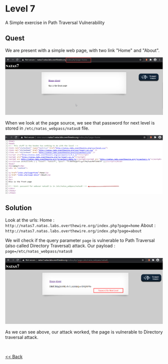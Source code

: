 # Level 7
A Simple exercise in Path Traversal Vulnerability

## Quest
We are present with a simple web page, with two link "Home" and "About". 

![Level 7 Image](./images/Level7.png)

When we look at the page source, we see that password for next level is stored in `/etc/natas_webpass/natas8` file.

![Level 7.1 Image](./images/Level7.1.png)


## Solution
Look at the urls:
  Home  : `http://natas7.natas.labs.overthewire.org/index.php?page=home`
  About : `http://natas7.natas.labs.overthewire.org/index.php?page=about`
  
We will check if the query parameter `page` is vulnerable to Path Traversal (also called Directory Traversal) attack.
Our payload :  `page=/etc/natas_webpass/natas8`

![Level 7 Solution](./images/Level7_solution.png)

As we can see above, our attack worked, the page is vulnerable to Directory traversal attack.

<br/>

[<< Back](https://grey-fish.github.io/Natas/index.html)
